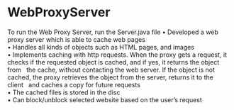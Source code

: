 # WebProxyServer


To run the Web Proxy Server, run the Server.java file
•	Developed a web proxy server which is able to cache web pages <br />
•	Handles all kinds of objects such as HTML pages, and images <br />
•	Implements caching with http requests. When the proxy gets a request, it checks if the requested object is cached, and if yes, it returns the object from             &nbsp; the cache, without contacting the web server. If the object is not cached, the proxy retrieves the object from the server, returns it to the client   &nbsp; and caches a copy for future requests <br />
•	The cached files is stored in the disc <br />
•	Can block/unblock selected website based on the user’s request <br />


